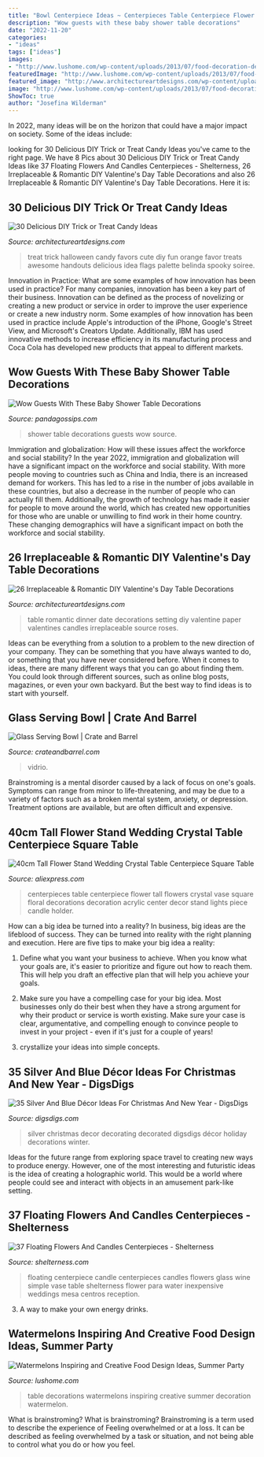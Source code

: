 ```yaml
---
title: "Bowl Centerpiece Ideas ~ Centerpieces Table Centerpiece Flower Tall Flowers Crystal Vase Square Floral Decorations Decoration Acrylic Center Decor Stand Lights Piece Candle Holder"
description: "Wow guests with these baby shower table decorations"
date: "2022-11-20"
categories:
- "ideas"
tags: ["ideas"]
images:
- "http://www.lushome.com/wp-content/uploads/2013/07/food-decoration-design-ideas-watermelon-table-decorations-11.jpg"
featuredImage: "http://www.lushome.com/wp-content/uploads/2013/07/food-decoration-design-ideas-watermelon-table-decorations-11.jpg"
featured_image: "http://www.architectureartdesigns.com/wp-content/uploads/2014/01/2131-630x420.jpg"
image: "http://www.lushome.com/wp-content/uploads/2013/07/food-decoration-design-ideas-watermelon-table-decorations-11.jpg"
ShowToc: true
author: "Josefina Wilderman"
---
```



In 2022, many ideas will be on the horizon that could have a major impact on society. Some of the ideas include: 

	

		
looking for 30 Delicious DIY Trick or Treat Candy Ideas you've came to the right page. We have 8 Pics about 30 Delicious DIY Trick or Treat Candy Ideas like 37 Floating Flowers And Candles Centerpieces - Shelterness, 26 Irreplaceable &amp; Romantic DIY Valentine&#039;s Day Table Decorations and also 26 Irreplaceable &amp; Romantic DIY Valentine&#039;s Day Table Decorations. Here it is:
		
    
## 30 Delicious DIY Trick Or Treat Candy Ideas

<img loading=lazy src="http://www.architectureartdesigns.com/wp-content/uploads/2013/09/2039-630x948.jpg" onerror="this.onerror=null;this.src='https://tse4.mm.bing.net/th?id=OIP.cubPf5HY2_QM6kLaPFrk-gHaLJ&amp;pid=15.1';" alt="30 Delicious DIY Trick or Treat Candy Ideas">

_Source: architectureartdesigns.com_

>treat trick halloween candy favors cute diy fun orange favor treats awesome handouts delicious idea flags palette belinda spooky soiree. 

	

Innovation in Practice: What are some examples of how innovation has been used in practice?
For many companies, innovation has been a key part of their business. Innovation can be defined as the process of novelizing or creating a new product or service in order to improve the user experience or create a new industry norm. 
Some examples of how innovation has been used in practice include Apple's introduction of the iPhone, Google's Street View, and Microsoft's Creators Update. Additionally, IBM has used innovative methods to increase efficiency in its manufacturing process and Coca Cola has developed new products that appeal to different markets.

    
## Wow Guests With These Baby Shower Table Decorations

<img loading=lazy src="https://s3-us-west-2.amazonaws.com/cdn.panda-gossips.com/production/imgs/images/000/010/324/original.jpg?1539319599" onerror="this.onerror=null;this.src='https://tse2.mm.bing.net/th?id=OIP.MXbzAgkRRyvkjDdYYkxXtwHaNJ&amp;pid=15.1';" alt="Wow Guests With These Baby Shower Table Decorations">

_Source: pandagossips.com_

>shower table decorations guests wow source. 

	

Immigration and globalization: How will these issues affect the workforce and social stability?
In the year 2022, immigration and globalization will have a significant impact on the workforce and social stability. With more people moving to countries such as China and India, there is an increased demand for workers. This has led to a rise in the number of jobs available in these countries, but also a decrease in the number of people who can actually fill them. Additionally, the growth of technology has made it easier for people to move around the world, which has created new opportunities for those who are unable or unwilling to find work in their home country. These changing demographics will have a significant impact on both the workforce and social stability.

    
## 26 Irreplaceable &amp; Romantic DIY Valentine&#039;s Day Table Decorations

<img loading=lazy src="http://www.architectureartdesigns.com/wp-content/uploads/2014/01/2131-630x420.jpg" onerror="this.onerror=null;this.src='https://tse3.mm.bing.net/th?id=OIP.TDRtPiuVJLuIcjG9m-KJawHaE8&amp;pid=15.1';" alt="26 Irreplaceable &amp; Romantic DIY Valentine&#039;s Day Table Decorations">

_Source: architectureartdesigns.com_

>table romantic dinner date decorations setting diy valentine paper valentines candles irreplaceable source roses. 

	

Ideas can be everything from a solution to a problem to the new direction of your company. They can be something that you have always wanted to do, or something that you have never considered before. When it comes to ideas, there are many different ways that you can go about finding them. You could look through different sources, such as online blog posts, magazines, or even your own backyard. But the best way to find ideas is to start with yourself.

    
## Glass Serving Bowl | Crate And Barrel

<img loading=lazy src="https://images.crateandbarrel.com/is/image/Crate/GlassServingBowl10inSHS16" onerror="this.onerror=null;this.src='https://tse1.mm.bing.net/th?id=OIP.LoXejlli_NDSspb4_SNKUAHaHa&amp;pid=15.1';" alt="Glass Serving Bowl | Crate and Barrel">

_Source: crateandbarrel.com_

>vidrio. 

	

Brainstroming is a mental disorder caused by a lack of focus on one's goals. Symptoms can range from minor to life-threatening, and may be due to a variety of factors such as a broken mental system, anxiety, or depression. Treatment options are available, but are often difficult and expensive.

    
## 40cm Tall Flower Stand Wedding Crystal Table Centerpiece Square Table

<img loading=lazy src="https://ae01.alicdn.com/kf/HTB1hNANQpXXXXa2XFXXq6xXFXXXx/40cm-Tall-Flower-Stand-Wedding-Crystal-Table-Centerpiece-Square-Table-center-piece-Wedding-Decoration.jpg" onerror="this.onerror=null;this.src='https://tse4.mm.bing.net/th?id=OIP.on-aoRDZQJzwjlyrDNCeQAAAAA&amp;pid=15.1';" alt="40cm Tall Flower Stand Wedding Crystal Table Centerpiece Square Table">

_Source: aliexpress.com_

>centerpieces table centerpiece flower tall flowers crystal vase square floral decorations decoration acrylic center decor stand lights piece candle holder. 

	

How can a big idea be turned into a reality?
In business, big ideas are the lifeblood of success. They can be turned into reality with the right planning and execution. Here are five tips to make your big idea a reality:
1. Define what you want your business to achieve. When you know what your goals are, it's easier to prioritize and figure out how to reach them. This will help you draft an effective plan that will help you achieve your goals.

2. Make sure you have a compelling case for your big idea. Most businesses only do their best when they have a strong argument for why their product or service is worth existing. Make sure your case is clear, argumentative, and compelling enough to convince people to invest in your project - even if it's just for a couple of years!

3. crystallize your ideas into simple concepts.

    
## 35 Silver And Blue Décor Ideas For Christmas And New Year - DigsDigs

<img loading=lazy src="http://www.digsdigs.com/photos/charming-silver-and-blue-christmas-decor-ideas-6-554x624.jpg" onerror="this.onerror=null;this.src='https://tse1.mm.bing.net/th?id=OIP.0kGF5vfjoqNNiSCU1-tf9wHaIV&amp;pid=15.1';" alt="35 Silver And Blue Décor Ideas For Christmas And New Year - DigsDigs">

_Source: digsdigs.com_

>silver christmas decor decorating decorated digsdigs décor holiday decorations winter. 

	

Ideas for the future range from exploring space travel to creating new ways to produce energy. However, one of the most interesting and futuristic ideas is the idea of creating a holographic world. This would be a world where people could see and interact with objects in an amusement park-like setting.

    
## 37 Floating Flowers And Candles Centerpieces - Shelterness

<img loading=lazy src="http://i.shelterness.com/2011/02/wine-glass-floating-wedding-candle-centerpiece.jpg" onerror="this.onerror=null;this.src='https://tse2.mm.bing.net/th?id=OIP.lsO_0Dd10bWxMDV0s5rZ-wHaLH&amp;pid=15.1';" alt="37 Floating Flowers And Candles Centerpieces - Shelterness">

_Source: shelterness.com_

>floating centerpiece candle centerpieces candles flowers glass wine simple vase table shelterness flower para water inexpensive weddings mesa centros reception. 

	

3. A way to make your own energy drinks.

    
## Watermelons Inspiring And Creative Food Design Ideas, Summer Party

<img loading=lazy src="http://www.lushome.com/wp-content/uploads/2013/07/food-decoration-design-ideas-watermelon-table-decorations-11.jpg" onerror="this.onerror=null;this.src='https://tse4.mm.bing.net/th?id=OIP.uWXLnC8tXB0CMLFtnxJaVQHaKB&amp;pid=15.1';" alt="Watermelons Inspiring and Creative Food Design Ideas, Summer Party">

_Source: lushome.com_

>table decorations watermelons inspiring creative summer decoration watermelon. 

	

What is brainstroming?
What is brainstroming? Brainstroming is a term used to describe the experience of Feeling overwhelmed or at a loss. It can be described as feeling overwhelmed by a task or situation, and not being able to control what you do or how you feel.


